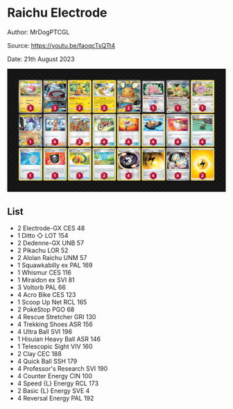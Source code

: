 # Raichu Electrode

Author: MrDogPTCGL

Source: <https://youtu.be/faoqcTsQTt4>

Date: 21th August 2023

![decklist](../../images/OBF/Raichu%20Electrode/1-%20Raichu%20Electrode.png)

## List

* 2 Electrode-GX CES 48
* 1 Ditto ◇ LOT 154
* 2 Dedenne-GX UNB 57
* 2 Pikachu LOR 52
* 2 Alolan Raichu UNM 57
* 1 Squawkabilly ex PAL 169
* 1 Whismur CES 116
* 1 Miraidon ex SVI 81
* 3 Voltorb PAL 66
* 4 Acro Bike CES 123
* 1 Scoop Up Net RCL 165
* 2 PokéStop PGO 68
* 4 Rescue Stretcher GRI 130
* 4 Trekking Shoes ASR 156
* 4 Ultra Ball SVI 196
* 1 Hisuian Heavy Ball ASR 146
* 1 Telescopic Sight VIV 160
* 2 Clay CEC 188
* 4 Quick Ball SSH 179
* 4 Professor's Research SVI 190
* 4 Counter Energy CIN 100
* 4 Speed {L} Energy RCL 173
* 2 Basic {L} Energy SVE 4
* 4 Reversal Energy PAL 192
